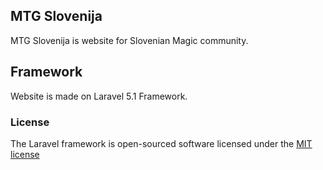 ## MTG Slovenija


MTG Slovenija is website for Slovenian Magic community.

## Framework

Website is made on Laravel 5.1 Framework.

### License

The Laravel framework is open-sourced software licensed under the [MIT license](http://opensource.org/licenses/MIT)
